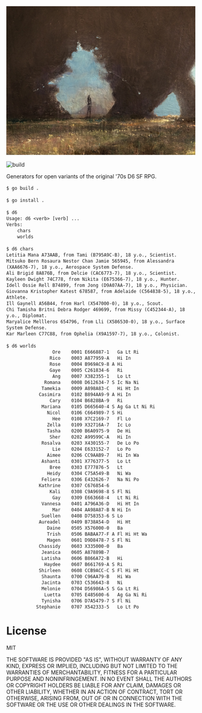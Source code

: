 
<img src="/d6.jpg" width="500">

![build](https://github.com/eigenhombre/d6/actions/workflows/build.yml/badge.svg)

Generators for open variants of the original '70s D6 SF RPG.

<!-- The following examples are autogenerated, do not change by hand! -->
<!-- BEGIN EXAMPLES -->

    
    $ go build .
    
    $ go install .
    
    $ d6
    Usage: d6 <verb> [verb] ...
    Verbs:
    	chars
    	worlds
    
    $ d6 chars
    Letitia Mana A73AAB, from Tami (B795A9C-B), 18 y.o., Scientist.
    Mitsuko Bern Rosaura Nestor Chan Jamie 565945, from Alessandra (XAA6676-7), 18 y.o., Aerospace System Defense.
    Ali Brigid 8A876B, from Delcie (CAC6773-7), 18 y.o., Scientist.
    Kayleen Dwight 74C778, from Nikita (E675366-7), 18 y.o., Hunter.
    Idell Ossie Rell B74899, from Jong (D9A07AA-7), 18 y.o., Physician.
    Giovanna Kristopher Katest 678587, from Adelaide (C564838-5), 18 y.o., Athlete.
    Ill Gaynell A56B44, from Harl (X547000-0), 18 y.o., Scout.
    Chi Tamisha Britni Debra Rodger 469699, from Missy (C452344-A), 18 y.o., Diplomat.
    Maryalice Mellleros 654796, from Lli (X586530-0), 18 y.o., Surface System Defense.
    Kar Marleen C77C88, from Ophelia (X9A1597-7), 18 y.o., Colonist.
    
    $ d6 worlds
                     Ore    0001 E666887-1   Ga Lt Ri
                    Rico    0003 A877959-A   Hi In
                    Rose    0004 B969AC9-8 A Hi
                    Gaye    0005 C261834-6   Ri
                     Ang    0007 X382355-1   Lo Lt
                  Romana    0008 D612634-7 S Ic Na Ni
                 Tamekia    0009 A898A83-C   Hi Ht In
                Casimira    0102 B894AA9-9 A Hi In
                    Cary    0104 B6828BA-9   Ri
                 Mariana    0105 D665640-4 S Ag Ga Lt Ni Ri
                   Nicol    0106 C664989-7 S Hi
                     Hee    0108 X7C2169-7   Fl Lo
                   Zella    0109 X32716A-7   Ic Lo
                   Tasha    0200 B6A0975-9   De Hi
                    Sher    0202 A99599C-A   Hi In
                 Rosalva    0203 X430155-7   De Lo Po
                     Lie    0204 E633152-7   Lo Po
                   Aimee    0206 CC9AAB9-7   Hi In Wa
                 Ashanti    0301 X776377-5   Lo Lt
                    Bree    0303 E777876-5   Lt
                   Heidy    0304 C75A549-B   Ni Wa
                 Feliera    0306 E432626-7   Na Ni Po
                Kathrine    0307 C676854-6
                    Kali    0308 C9A9698-8 S Fl Ni
                     Gay    0309 E663668-4   Lt Ni Ri
                 Vannesa    0401 A796A36-D   Hi Ht In
                     Mar    0404 AA98A87-B N Hi In
                 Suellen    0408 D758353-6 S Lo
                Aureadel    0409 B738A54-D   Hi Ht
                   Daine    0505 X576000-0   Ba
                   Trish    0506 BABAA77-F A Fl Hi Ht Wa
                   Magen    0601 D9D8478-7 S Fl Ni
                Chassidy    0603 X335000-0   Ba
                 Jeanica    0605 A87889B-7
                 Latisha    0606 B866A72-B   Hi
                  Haydee    0607 B661769-A S Ri
                Shirleen    0608 CCB9ACC-C S Fl Hi Ht
                 Shaunta    0700 C96AA79-B   Hi Wa
                 Jacinta    0703 C536643-8   Ni
                 Melonie    0704 D56986A-5 S Ga Lt Ri
                  Luetta    0705 E485600-6   Ag Ga Ni Ri
                 Tynisha    0706 D7A5479-7 S Fl Ni
               Stephanie    0707 X542333-5   Lo Lt Po
    
    
    
<!-- END EXAMPLES -->


# License

MIT

THE SOFTWARE IS PROVIDED "AS IS", WITHOUT WARRANTY OF ANY KIND, EXPRESS OR
IMPLIED, INCLUDING BUT NOT LIMITED TO THE WARRANTIES OF MERCHANTABILITY,
FITNESS FOR A PARTICULAR PURPOSE AND NONINFRINGEMENT. IN NO EVENT SHALL THE
AUTHORS OR COPYRIGHT HOLDERS BE LIABLE FOR ANY CLAIM, DAMAGES OR OTHER
LIABILITY, WHETHER IN AN ACTION OF CONTRACT, TORT OR OTHERWISE, ARISING FROM,
OUT OF OR IN CONNECTION WITH THE SOFTWARE OR THE USE OR OTHER DEALINGS IN THE
SOFTWARE.
